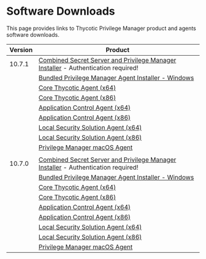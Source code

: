 [title]: # (Software Downloads)
[tags]: # (links)
[priority]: # (1502)
# Software Downloads

This page provides links to Thycotic Privilege Manager product and agents software downloads.

| Version | Product |
| ----- | ----- |
| 10.7.1 | [Combined Secret Server and Privilege Manager Installer](https://thycotic.force.com/support/s/download-onprem) - Authentication required! |
| | [Bundled Privilege Manager Agent Installer - Windows](https://tmsnuget.thycotic.com/software/Agents/ThycoticAgentsInstaller_x86_10_7_2256.exe) |
| | [Core Thycotic Agent (x64)](https://tmsnuget.thycotic.com/software/Agents/ThycoticAgent_x64_10_7_2256.msi) |
| | [Core Thycotic Agent (x86)](https://tmsnuget.thycotic.com/software/Agents/ThycoticAgent_x86_10_7_2256.msi) |
| | [Application Control Agent (x64)](https://tmsnuget.thycotic.com/software/Agents/Thycotic_ApplicationControlAgent_x64_10_7_2256.msi) |
| | [Application Control Agent (x86)](https://tmsnuget.thycotic.com/software/Agents/Thycotic_ApplicationControlAgent_x86_10_7_2256.msi) |
| | [Local Security Solution Agent (x64)](https://tmsnuget.thycotic.com/software/Agents/Thycotic_LocalSecurityAgent_x64_10_7_2219.msi) |
| | [Local Security Solution Agent (x86)](https://tmsnuget.thycotic.com/software/Agents/Thycotic_LocalSecurityAgent_x86_10_7_2219.msi) |
| | [Privilege Manager macOS Agent](https://tmsnuget.thycotic.com/software/Agents/ThycoticManagementAgent-10.7.21.dmg) |
| | |
| 10.7.0 | [Combined Secret Server and Privilege Manager Installer](https://thycotic.force.com/support/s/download-onprem) - Authentication required! |
| | [Bundled Privilege Manager Agent Installer - Windows](https://tmsnuget.thycotic.com/software/Agents/ThycoticAgentsInstaller_x86_10_7_2178.exe) |
| | [Core Thycotic Agent (x64)](https://tmsnuget.thycotic.com/software/Agents/ThycoticAgent_x64_10_7_2178.msi) |
| | [Core Thycotic Agent (x86)](https://tmsnuget.thycotic.com/software/Agents/ThycoticAgent_x86_10_7_2178.msi) |
| | [Application Control Agent (x64)](https://tmsnuget.thycotic.com/software/Agents/Thycotic_ApplicationControlAgent_x64_10_7_2206.msi) |
| | [Application Control Agent (x86)](https://tmsnuget.thycotic.com/software/Agents/Thycotic_ApplicationControlAgent_x86_10_7_2206.msi) |
| | [Local Security Solution Agent (x64)](https://tmsnuget.thycotic.com/software/Agents/Thycotic_LocalSecurityAgent_x64_10_7_2178.msi) |
| | [Local Security Solution Agent (x86)](https://tmsnuget.thycotic.com/software/Agents/Thycotic_LocalSecurityAgent_x86_10_7_2178.msi) |
| | [Privilege Manager macOS Agent](https://tmsnuget.thycotic.com/software/Agents/ThycoticManagementAgent-10.7.11.dmg) |
